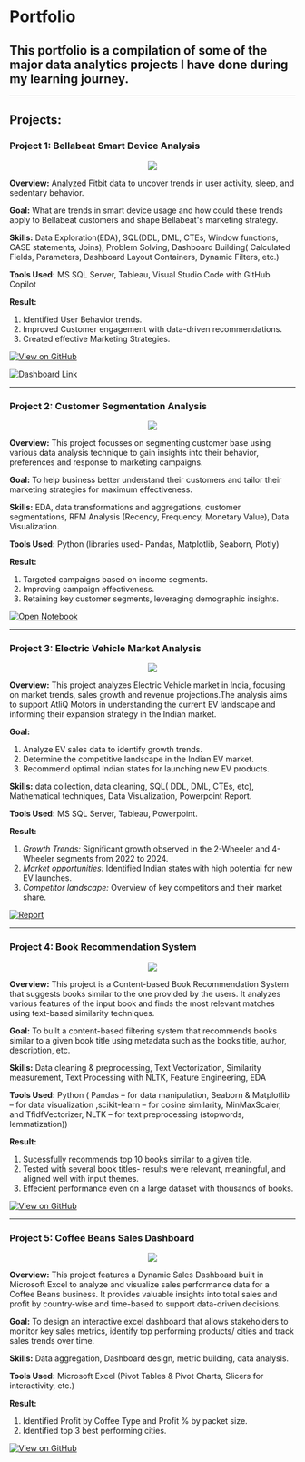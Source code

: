 # Portfolio
## This portfolio is a compilation of some of the major data analytics projects I have done during my learning journey.
---
## Projects:

### Project 1: Bellabeat Smart Device Analysis

<center><img src="images/nlp.png"/></center>

**Overview:** Analyzed Fitbit data to uncover trends in user activity, sleep, and sedentary behavior. 

**Goal:** What are trends in smart device usage and how could these trends apply to Bellabeat customers and shape Bellabeat's marketing strategy.

**Skills:** Data Exploration(EDA), SQL(DDL, DML, CTEs, Window functions, CASE statements, Joins), Problem Solving, Dashboard Building( Calculated Fields, Parameters, Dashboard Layout Containers, Dynamic Filters, etc.)

**Tools Used:** MS SQL Server, Tableau, Visual Studio Code with GitHub Copilot

**Result:** 
1. Identified User Behavior trends.
2. Improved Customer engagement with data-driven recommendations.
3. Created effective Marketing Strategies.

[![View on GitHub](https://img.shields.io/badge/GitHub-View_on_GitHub-blue?logo=GitHub)](https://github.com/Monika-Jhajhra/Bellabeat-Smart-Device-Analysis)

[![Dashboard Link](https://img.shields.io/badge/Tableau-Dashboard-red?logo=Tableau)](https://public.tableau.com/app/profile/monika8001/viz/BellabeatSmartDeviceAnalysis_17409392443150/IntroDashboard)

---


### Project 2: Customer Segmentation Analysis

<center><img src="images/nlp.png"/></center>

**Overview:** This project focusses on segmenting customer base using various data analysis technique to gain insights into their behavior, preferences and response to marketing campaigns. 

**Goal:** To help business better understand their customers and tailor their marketing strategies for maximum effectiveness.

**Skills:** EDA, data transformations and aggregations, customer segmentations, RFM Analysis (Recency, Frequency, Monetary Value), Data Visualization.

**Tools Used:** Python (libraries used- Pandas, Matplotlib, Seaborn, Plotly)

**Result:** 
1. Targeted campaigns based on income segments.
2. Improving campaign effectiveness.
3. Retaining key customer segments, leveraging demographic insights.

[![Open Notebook](https://img.shields.io/badge/Jupyter-Open_Notebook-blue?logo=Jupyter)](https://github.com/Monika-Jhajhra/Customer-Segmentation-Portfolio-Project/blob/main/Customer%20Segmentation%20Analysis.ipynb)

---
### Project 3: Electric Vehicle Market Analysis

<center><img src="images/nlp.png"/></center>

**Overview:** This project analyzes Electric Vehicle market in India, focusing on market trends, sales growth and revenue projections.The analysis aims to support AtliQ Motors in understanding the current EV landscape and informing their expansion strategy in the Indian market.

**Goal:** 
1. Analyze EV sales data to identify growth trends.
2. Determine the competitive landscape in the Indian EV market.
3. Recommend optimal Indian states for launching new EV products.

**Skills:** data collection, data cleaning, SQL( DDL, DML, CTEs, etc), Mathematical techniques, Data Visualization, Powerpoint Report.

**Tools Used:** MS SQL Server, Tableau, Powerpoint.

**Result:** 
1. *Growth Trends:* Significant growth observed in the 2-Wheeler and 4-Wheeler segments from 2022 to 2024.
2. *Market opportunities:* Identified Indian states with high potential for new EV launches.
3. *Competitor landscape:* Overview of key competitors and their market share.

[![Report](https://img.shields.io/badge/Excel-Report(pdf)-green?logo=Excel)](https://github.com/Monika-Jhajhra/EV-Market-Analysis-Project/blob/main/Electric%20Vehicle%20Market%20Analysis.pdf)

---
### Project 4: Book Recommendation System

<center><img src="images/nlp.png"/></center>

**Overview:** This project is a Content-based Book Recommendation System that suggests books similar to the one provided by the users. It analyzes various features of the input book and finds the most relevant matches using text-based similarity techniques.

**Goal:** To built a content-based filtering system that recommends books similar to a given book title using metadata such as the books title, author, description, etc.

**Skills:** Data cleaning & preprocessing, Text Vectorization, Similarity measurement, Text Processing with NLTK, Feature Engineering, EDA

**Tools Used:** Python ( Pandas – for data manipulation, Seaborn & Matplotlib – for data visualization ,scikit-learn – for cosine similarity, MinMaxScaler, and TfidfVectorizer,
NLTK – for text preprocessing (stopwords, lemmatization))

**Result:** 
1. Sucessfully recommends top 10 books similar to a given title.
2. Tested with several book titles- results were relevant, meaningful, and aligned well with input themes.
3. Effecient performance even on a large dataset with thousands of books.

[![View on GitHub](https://img.shields.io/badge/GitHub-View_on_GitHub-blue?logo=GitHub)](https://github.com/Monika-Jhajhra/Book-Recommendation-System)

---
### Project 5: Coffee Beans Sales Dashboard

<center><img src="images/nlp.png"/></center>

**Overview:** This project features a Dynamic Sales Dashboard built in Microsoft Excel to analyze and visualize sales performance data for a Coffee Beans business. It provides valuable insights into total sales and profit by country-wise and time-based to support data-driven decisions.

**Goal:** To design an interactive excel dashboard that allows stakeholders to monitor key sales metrics, identify top performing products/ cities and track sales trends over time.

**Skills:** Data aggregation, Dashboard design, metric building, data analysis.

**Tools Used:** Microsoft Excel (Pivot Tables & Pivot Charts, Slicers for interactivity, etc.)

**Result:** 
1. Identified Profit by Coffee Type and Profit % by packet size.
2. Identified top 3 best performing cities.

[![View on GitHub](https://img.shields.io/badge/GitHub-View_on_GitHub-blue?logo=GitHub)](https://github.com/Monika-Jhajhra/Coffee-Beans-Sales-Dashboard)


